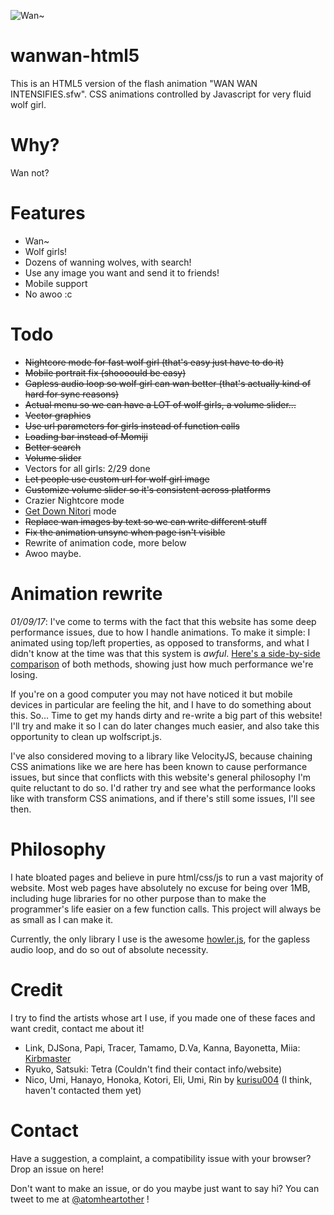 ![Wan~](
https://wanwan-html5.moe/girls/Momiji.png
)
# wanwan-html5
This is an HTML5 version of the flash animation "WAN WAN INTENSIFIES.sfw". CSS animations controlled by Javascript for very fluid wolf girl.

# Why?
Wan not?

# Features
- Wan~
- Wolf girls!
- Dozens of wanning wolves, with search!
- Use any image you want and send it to friends!
- Mobile support
- No awoo :c

# Todo
- ~~Nightcore mode for fast wolf girl (that's easy just have to do it)~~
- ~~Mobile portrait fix (shoooould be easy)~~
- ~~Gapless audio loop so wolf girl can wan better (that's actually kind of hard for sync reasons)~~
- ~~Actual menu so we can have a LOT of wolf girls, a volume slider...~~
- ~~Vector graphics~~
- ~~Use url parameters for girls instead of function calls~~
- ~~Loading bar instead of Momiji~~
- ~~Better search~~
- ~~Volume slider~~
- Vectors for all girls: 2/29 done
- ~~Let people use custom url for wolf girl image~~
- ~~Customize volume slider so it's consistent across platforms~~
- Crazier Nightcore mode
- [Get Down Nitori](https://www.youtube.com/watch?v=FkQaQZCzjic) mode
- ~~Replace wan images by text so we can write different stuff~~
- ~~Fix the animation unsync when page isn't visible~~
- Rewrite of animation code, more below
- Awoo maybe.

# Animation rewrite
*01/09/17*: I've come to terms with the fact that this website has some deep performance issues, due to how I handle animations. To make it simple: I animated using top/left properties, as opposed to transforms, and what I didn't know at the time was that this system is *awful*. [Here's a side-by-side comparison](https://www.youtube.com/watch?time_continue=4&v=-62uPWUxgcg) of both methods, showing just how much performance we're losing.

If you're on a good computer you may not have noticed it but mobile devices in particular are feeling the hit, and I have to do something about this. So... Time to get my hands dirty and re-write a big part of this website! I'll try and make it so I can do later changes much easier, and also take this opportunity to clean up wolfscript.js.

I've also considered moving to a library like VelocityJS, because chaining CSS animations like we are here has been known to cause performance issues, but since that conflicts with this website's general philosophy I'm quite reluctant to do so. I'd rather try and see what the performance looks like with transform CSS animations, and if there's still some issues, I'll see then.

# Philosophy
I hate bloated pages and believe in pure html/css/js to run a vast majority of website. Most web pages have absolutely no excuse for being over 1MB, including huge libraries for no other purpose than to make the programmer's life easier on a few function calls. This project will always be as small as I can make it.

Currently, the only library I use is the awesome [howler.js](https://howlerjs.com/), for the gapless audio loop, and do so out of absolute necessity.

# Credit
I try to find the artists whose art I use, if you made one of these faces and want credit, contact me about it!

- Link, DJSona, Papi, Tracer, Tamamo, D.Va, Kanna, Bayonetta, Miia: [Kirbmaster](http://kirbmaster.deviantart.com/)
- Ryuko, Satsuki: Tetra (Couldn't find their contact info/website)
- Nico, Umi, Hanayo, Honoka, Kotori, Eli, Umi, Rin by [kurisu004](https://twitter.com/kurisu004/) (I think, haven't contacted them yet)

# Contact
Have a suggestion, a complaint, a compatibility issue with your browser? Drop an issue on here!

Don't want to make an issue, or do you maybe just want to say hi? You can tweet to me at [@atomheartother](https://twitter.com/atomheartother) !
